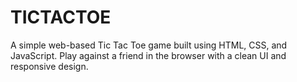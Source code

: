 # TICTACTOE
A simple web-based Tic Tac Toe game built using HTML, CSS, and JavaScript. Play against a friend in the browser with a clean UI and responsive design.
